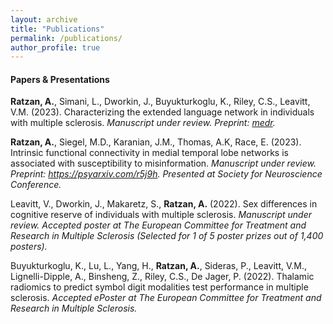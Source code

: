 ```yaml
---
layout: archive
title: "Publications"
permalink: /publications/
author_profile: true
---
```


#### Papers & Presentations
**Ratzan, A.**, Simani, L., Dworkin, J., Buyukturkoglu, K., Riley, C.S., Leavitt, V.M. (2023). Characterizing the extended language network in individuals with multiple sclerosis. _Manuscript under review. Preprint: [medr](https://www.medrxiv.org/)._

**Ratzan, A.**, Siegel, M.D., Karanian, J.M., Thomas, A.K, Race, E. (2023). Intrinsic functional connectivity in medial temporal lobe networks is associated with susceptibility to misinformation. _Manuscript under review. Preprint: https://psyarxiv.com/r5j9h. Presented at Society for Neuroscience Conference._

Leavitt, V., Dworkin, J., Makaretz, S., **Ratzan, A.** (2022). Sex differences in cognitive reserve of individuals with multiple sclerosis. _Manuscript under review. Accepted poster at The European Committee for Treatment and Research in Multiple Sclerosis (Selected for 1 of 5 poster prizes out of 1,400 posters)._

Buyukturkoglu, K., Lu, L., Yang, H., **Ratzan, A.**, Sideras, P., Leavitt, V.M., Lignelli-Dipple, A., Binsheng, Z., Riley, C.S., De Jager, P. (2022). Thalamic radiomics to predict symbol digit modalities test performance in multiple sclerosis. _Accepted ePoster at The European Committee for Treatment and Research in Multiple Sclerosis._

<!--
{% if author.googlescholar %}
  You can also find my articles on <u><a href="{{author.googlescholar}}">my Google Scholar profile</a>.</u>
{% endif %}

{% include base_path %}

{% for post in site.publications reversed %}
  {% include archive-single.html %}
{% endfor %}
-->
